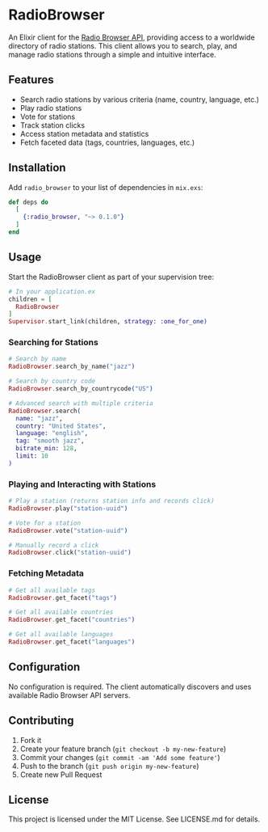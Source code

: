 # RadioBrowser

An Elixir client for the [Radio Browser API](https://api.radio-browser.info/), providing access to a worldwide directory of radio stations. This client allows you to search, play, and manage radio stations through a simple and intuitive interface.

## Features

* Search radio stations by various criteria (name, country, language, etc.)
* Play radio stations
* Vote for stations
* Track station clicks
* Access station metadata and statistics
* Fetch faceted data (tags, countries, languages, etc.)

## Installation

Add `radio_browser` to your list of dependencies in `mix.exs`:

```elixir
def deps do
  [
    {:radio_browser, "~> 0.1.0"}
  ]
end
```

## Usage

Start the RadioBrowser client as part of your supervision tree:

```elixir
# In your application.ex
children = [
  RadioBrowser
]
Supervisor.start_link(children, strategy: :one_for_one)
```

### Searching for Stations

```elixir
# Search by name
RadioBrowser.search_by_name("jazz")

# Search by country code
RadioBrowser.search_by_countrycode("US")

# Advanced search with multiple criteria
RadioBrowser.search(
  name: "jazz",
  country: "United States",
  language: "english",
  tag: "smooth jazz",
  bitrate_min: 128,
  limit: 10
)
```

### Playing and Interacting with Stations

```elixir
# Play a station (returns station info and records click)
RadioBrowser.play("station-uuid")

# Vote for a station
RadioBrowser.vote("station-uuid")

# Manually record a click
RadioBrowser.click("station-uuid")
```

### Fetching Metadata

```elixir
# Get all available tags
RadioBrowser.get_facet("tags")

# Get all available countries
RadioBrowser.get_facet("countries")

# Get all available languages
RadioBrowser.get_facet("languages")
```

## Configuration

No configuration is required. The client automatically discovers and uses available Radio Browser API servers.

## Contributing

1. Fork it
2. Create your feature branch (`git checkout -b my-new-feature`)
3. Commit your changes (`git commit -am 'Add some feature'`)
4. Push to the branch (`git push origin my-new-feature`)
5. Create new Pull Request

## License

This project is licensed under the MIT License. See LICENSE.md for details.
